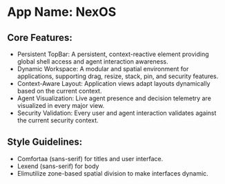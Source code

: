 # **App Name**: NexOS

## Core Features:

- Persistent TopBar: A persistent, context-reactive element providing global shell access and agent interaction awareness.
- Dynamic Workspace: A modular and spatial environment for applications, supporting drag, resize, stack, pin, and security features.
- Context-Aware Layout: Application views adapt layouts dynamically based on the current context.
- Agent Visualization: Live agent presence and decision telemetry are visualized in every major view.
- Security Validation: Every user and agent interaction validates against the current security context.

## Style Guidelines:


- Comfortaa (sans-serif) for titles and user interface.
- Lexend (sans-serif) for body
- Elimutilize zone-based spatial division to make interfaces dynamic.
